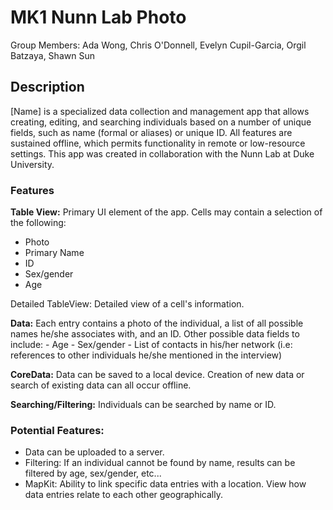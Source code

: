 # MK1 Nunn Lab Photo 
Group Members: Ada Wong, Chris O'Donnell, Evelyn Cupil-Garcia, Orgil Batzaya, Shawn Sun

## Description
[Name] is a specialized data collection and management app that allows creating, editing, and searching individuals based on a number of unique fields, such as name (formal or aliases) or unique ID. All features are sustained offline, which permits functionality in remote or low-resource settings. This app was created in collaboration with the Nunn Lab at Duke University. 

### Features

**Table View:** Primary UI element of the app. Cells may contain a selection of the following: 
- Photo
- Primary Name
- ID
- Sex/gender
- Age

Detailed TableView: Detailed view of a cell's information. 

**Data:** Each entry contains a photo of the individual, a list of all possible names he/she associates with, and an ID. Other possible data fields to include: 
    - Age
    - Sex/gender
    - List of contacts in his/her network (i.e: references to other individuals he/she mentioned in the interview)

**CoreData:** Data can be saved to a local device. Creation of new data or search of existing data can all occur offline. 

**Searching/Filtering:** Individuals can be searched by name or ID.  

### Potential Features: 
- Data can be uploaded to a server. 
- Filtering: If an individual cannot be found by name, results can be filtered by age, sex/gender, etc...
- MapKit: Ability to link specific data entries with a location. View how 
  data entries relate to each other geographically. 


